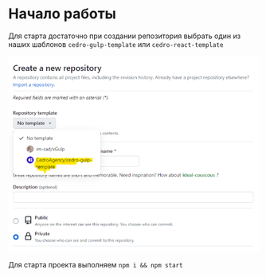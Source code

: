 # Начало работы

Для старта достаточно при создании репозитория выбрать один из наших шаблонов `cedro-gulp-template` или `cedro-react-template`

![Пример:](images/03/new-repo.png)


Для старта проекта выполняем
`npm i && npm start`
